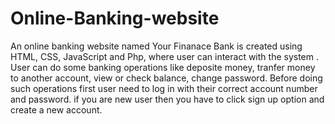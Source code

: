 # Online-Banking-website

An online banking website named Your Finanace Bank is created using HTML, CSS, JavaScript and Php, where user can interact with the system .
User can do some banking operations like deposite money, tranfer money to another account, view or check balance, change password.
Before doing such operations first user need to log in with their correct account number and password.
if you are new user then you have to click sign up option and create a new account.
